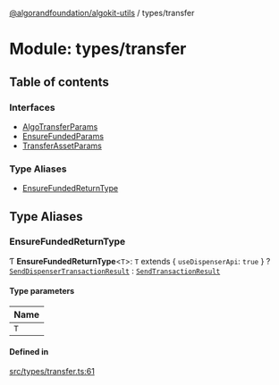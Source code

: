 [@algorandfoundation/algokit-utils](../README.md) / types/transfer

# Module: types/transfer

## Table of contents

### Interfaces

- [AlgoTransferParams](../interfaces/types_transfer.AlgoTransferParams.md)
- [EnsureFundedParams](../interfaces/types_transfer.EnsureFundedParams.md)
- [TransferAssetParams](../interfaces/types_transfer.TransferAssetParams.md)

### Type Aliases

- [EnsureFundedReturnType](types_transfer.md#ensurefundedreturntype)

## Type Aliases

### EnsureFundedReturnType

Ƭ **EnsureFundedReturnType**<`T`\>: `T` extends { `useDispenserApi`: ``true``  } ? [`SendDispenserTransactionResult`](../interfaces/types_transaction.SendDispenserTransactionResult.md) : [`SendTransactionResult`](../interfaces/types_transaction.SendTransactionResult.md)

#### Type parameters

| Name |
| :------ |
| `T` |

#### Defined in

[src/types/transfer.ts:61](https://github.com/algorandfoundation/algokit-utils-ts/blob/main/src/types/transfer.ts#L61)
